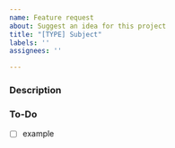 ```yaml
---
name: Feature request
about: Suggest an idea for this project
title: "[TYPE] Subject"
labels: ''
assignees: ''

---
```


### Description

### To-Do
- [ ] example
